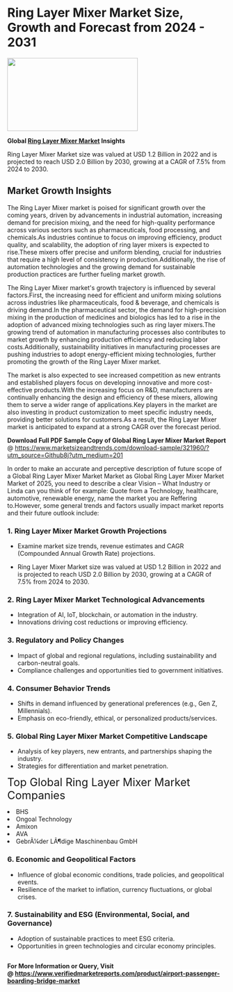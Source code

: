 <H1>Ring Layer Mixer Market Size, Growth and Forecast from 2024 - 2031</H1><img class="aligncenter size-medium wp-image-584254" src="https://thirdeyenews.in/wp-content/uploads/2024/09/Global-Market-Research-300x168.jpeg" alt="" width="300" height="168" /><p><strong>Global&nbsp;<a href="https://www.marketsizeandtrends.com/download-sample/321960/?utm_source=Github8j?utm_medium=201">Ring Layer Mixer Market</a> Insights</strong></p><p>Ring Layer Mixer Market size was valued at USD 1.2 Billion in 2022 and is projected to reach USD 2.0 Billion by 2030, growing at a CAGR of 7.5% from 2024 to 2030.</p><p><h2>Market Growth Insights</h2> <p>The Ring Layer Mixer market is poised for significant growth over the coming years, driven by advancements in industrial automation, increasing demand for precision mixing, and the need for high-quality performance across various sectors such as pharmaceuticals, food processing, and chemicals.As industries continue to focus on improving efficiency, product quality, and scalability, the adoption of ring layer mixers is expected to rise.These mixers offer precise and uniform blending, crucial for industries that require a high level of consistency in production.Additionally, the rise of automation technologies and the growing demand for sustainable production practices are further fueling market growth.</p> <p></p> <p>The Ring Layer Mixer market's growth trajectory is influenced by several factors.First, the increasing need for efficient and uniform mixing solutions across industries like pharmaceuticals, food & beverage, and chemicals is driving demand.In the pharmaceutical sector, the demand for high-precision mixing in the production of medicines and biologics has led to a rise in the adoption of advanced mixing technologies such as ring layer mixers.The growing trend of automation in manufacturing processes also contributes to market growth by enhancing production efficiency and reducing labor costs.Additionally, sustainability initiatives in manufacturing processes are pushing industries to adopt energy-efficient mixing technologies, further promoting the growth of the Ring Layer Mixer market.</p> <p>The market is also expected to see increased competition as new entrants and established players focus on developing innovative and more cost-effective products.With the increasing focus on R&D, manufacturers are continually enhancing the design and efficiency of these mixers, allowing them to serve a wider range of applications.Key players in the market are also investing in product customization to meet specific industry needs, providing better solutions for customers.As a result, the Ring Layer Mixer market is anticipated to expand at a strong CAGR over the forecast period.</p> <p></p><p><span class=""><strong>Download Full PDF Sample Copy of Global Ring Layer Mixer Market Report</strong> @ <a href="https://www.marketsizeandtrends.com/download-sample/321960/?utm_source=Github8j?utm_medium=201" target="_blank">https://www.marketsizeandtrends.com/download-sample/321960/?utm_source=Github8j?utm_medium=201</a></span></p><p>In order to make an accurate and perceptive description of future scope of a Global&nbsp;Ring Layer Mixer Market Market as Global&nbsp;Ring Layer Mixer Market Market of 2025, you need to describe a clear Vision &ndash; What Industry or Linda can you think of for example: Quote from a Technology, healthcare, automotive, renewable energy, name the market you are Reffering to.However, some general trends and factors usually impact market reports and their future outlook include:</p><h3>1.&nbsp;<strong>Ring Layer Mixer Market Growth Projections</strong></h3><ul><li>Examine market size trends, revenue estimates and CAGR (Compounded Annual Growth Rate) projections.</li><li><p>Ring Layer Mixer Market size was valued at USD 1.2 Billion in 2022 and is projected to reach USD 2.0 Billion by 2030, growing at a CAGR of 7.5% from 2024 to 2030.</p></li></ul><h3>2.&nbsp;<strong>Ring Layer Mixer Market Technological Advancements</strong></h3><ul><li>Integration of AI, IoT, blockchain, or automation in the industry.</li><li>Innovations driving cost reductions or improving efficiency.</li></ul><h3>3.&nbsp;<strong>Regulatory and Policy Changes</strong></h3><ul><li>Impact of global and regional regulations, including sustainability and carbon-neutral goals.</li><li>Compliance challenges and opportunities tied to government initiatives.</li></ul><h3>4.&nbsp;<strong>Consumer Behavior Trends</strong></h3><ul><li>Shifts in demand influenced by generational preferences (e.g., Gen Z, Millennials).</li><li>Emphasis on eco-friendly, ethical, or personalized products/services.</li></ul><h3>5.&nbsp;<strong>Global Ring Layer Mixer Market Competitive Landscape</strong></h3><ul><li>Analysis of key players, new entrants, and partnerships shaping the industry.</li><li>Strategies for differentiation and market penetration.</li></ul><p data-pm-slice="1 1 []"><span style="color: inherit; font-family: inherit; font-size: 25px;">Top Global Ring Layer Mixer Market Companies</span></p><div class="" data-test-id=""><p><li>BHS</li><li> Ongoal Technology</li><li> Amixon</li><li> AVA</li><li> GebrÃ¼der LÃ¶dige Maschinenbau GmbH</li></p></div><h3>6.&nbsp;<strong>Economic and Geopolitical Factors</strong></h3><ul><li>Influence of global economic conditions, trade policies, and geopolitical events.</li><li>Resilience of the market to inflation, currency fluctuations, or global crises.</li></ul><h3>7.&nbsp;<strong>Sustainability and ESG (Environmental, Social, and Governance)</strong></h3><ul><li>Adoption of sustainable practices to meet ESG criteria.</li><li>Opportunities in green technologies and circular economy principles.</li></ul><h2><strong style="font-size: 14px;">For More Information or Query, Visit @&nbsp;</strong><a style="background-color: #ffffff; font-size: 14px;" href="https://www.marketsizeandtrends.com/report/ring-layer-mixer-market/" target="_blank">https://www.verifiedmarketreports.com/product/airport-passenger-boarding-bridge-market</a></h2>